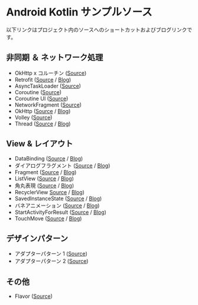 # Android Kotlin サンプルソース

以下リンクはプロジェクト内のソースへのショートカットおよびブログリンクです。

## 非同期 ＆ ネットワーク処理

* OkHttp x コルーチン ([Source](https://github.com/araemon/AndroidExercise/tree/master/TryCoroutineHttpRequest/app/src/main/java/com/apppppp/trycoroutinehttprequest))
* Retrofit ([Source](https://github.com/araemon/AndroidExercise/tree/master/RetrofitExercise/app/src/main/java/com/apppppp/retrofitsample) / [Blog](https://101010.fun/programming/android-try-retrofit.html))
* AsyncTaskLoader ([Source](https://github.com/araemon/AndroidExercise/tree/master/TryAsyncTaskLoader/app/src/main/java/com/apppppp/tryasynctaskloader))
* Coroutine ([Source](https://github.com/araemon/AndroidExercise/tree/master/TryCoroutine/app/src/main/java/com/apppppp/trycoroutine))
* Coroutine UI ([Source](https://github.com/araemon/AndroidExercise/tree/master/TryCoroutineUI/app/src/main/java/com/apppppp/trycoroutineui))
* NetworkFragment ([Source](https://github.com/araemon/AndroidExercise/tree/master/TryNetworkFragment/app/src/main/java/com/apppppp/trynetworkfragment))
* OkHttp ([Source](https://github.com/araemon/AndroidExercise/tree/master/TryOkHttp/app/src/main/java/com/apppppp/tryokhttp) / [Blog](https://101010.fun/programming/android-try-okhttp.html))
* Volley ([Source](https://github.com/araemon/AndroidExercise/tree/master/TryVolley/app/src/main/java/com/apppppp/tryvolley))
* Thread ([Source](https://github.com/araemon/AndroidExercise/tree/master/TryThread/app/src/main/java/com/apppppp/trythread) / [Blog](https://101010.fun/programming/android-try-thread.html))


## View & レイアウト

* DataBinding ([Source](https://github.com/araemon/AndroidExercise/tree/master/TryDataBinding/app/src/main/java/com/apppppp/trydatabinding) / [Blog](https://101010.fun/programming/android-try-databinding.html))
* ダイアログフラグメント ([Source](https://github.com/araemon/AndroidExercise/tree/master/TryDialog/app/src/main/java/com/apppppp/trydialog) / [Blog](https://101010.fun/programming/android-try-dialog.html))
* Fragment ([Source](https://github.com/araemon/AndroidExercise/tree/master/TryFragment/app/src/main/java/com/apppppp/tryfragment) / [Blog](https://101010.fun/programming/android-try-fragment.html))
* ListView ([Source](https://github.com/araemon/AndroidExercise/tree/master/TryListView/app/src/main/java/com/apppppp/trylistview) / [Blog](https://101010.fun/programming/android-try-listview.html))
* 角丸表現 ([Source](https://github.com/araemon/AndroidExercise/tree/master/TryRadius/app/src/main/java/com/apppppp/tryradius) / [Blog](https://101010.fun/programming/android-try-radius.html))
* RecyclerView [Source](https://github.com/araemon/AndroidExercise/tree/master/TryRecyclerView/app/src/main/java/com/apppppp/tryrecyclerview) / [Blog](https://101010.fun/programming/android-try-recyclerview.html))
* SavedInstanceState ([Source](https://github.com/araemon/AndroidExercise/tree/master/TrySavedInstanceState/app/src/main/java/com/apppppp/trysavedinstancestate) / [Blog](https://101010.fun/programming/android-try-savedinstancestate.html))
* バネアニメーション ([Source](https://github.com/araemon/AndroidExercise/tree/master/TrySpringAnimation/app/src/main/java/com/apppppp/tryspringanimation) / [Blog](https://101010.fun/programming/android-try-springanimation.html))
* StartActivityForResult ([Source](https://github.com/araemon/AndroidExercise/tree/master/TryStartActivityForResult/app/src/main/java/com/apppppp/trystartactivityforresult) / [Blog](https://101010.fun/programming/android-try-start-activity-for-result.html))  
* TouchMove ([Source](https://github.com/araemon/AndroidExercise/tree/master/TryTouchMove/app/src/main/java/com/apppppp/trytouchmove) / [Blog](https://101010.fun/programming/android-try-touchmove.html))


## デザインパターン

* アダプターパターン 1 ([Source](https://github.com/araemon/AndroidExercise/tree/master/TryAdapterPatern/src))
* アダプターパターン 2 ([Source](https://github.com/araemon/AndroidExercise/tree/master/TryAdapterPatern2/src))

## その他

* Flavor ([Source](https://github.com/araemon/AndroidExercise/tree/master/TryFlavor))
